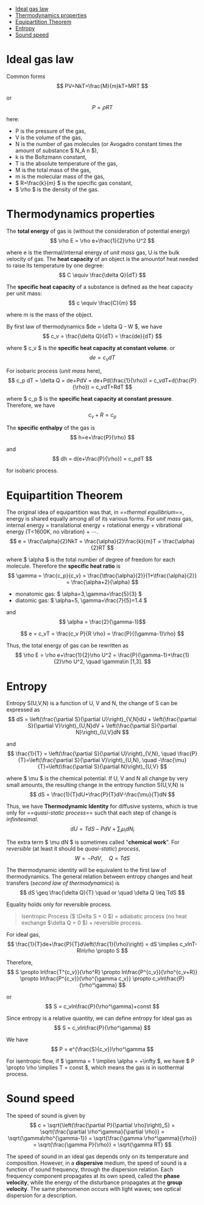 
<!-- @import "[TOC]" {cmd="toc" depthFrom=1 depthTo=6 orderedList=false} -->

<!-- code_chunk_output -->

- [Ideal gas law](#ideal-gas-law)
- [Thermodynamics properties](#thermodynamics-properties)
- [Equipartition Theorem](#equipartition-theorem)
- [Entropy](#entropy)
- [Sound speed](#sound-speed)

<!-- /code_chunk_output -->

# Ideal gas law

Common forms
$$ PV=NkT=\frac{M}{m}kT=MRT $$

or
$$ P=\rho RT$$

here:

- P is the pressure of the gas,
- V is the volume of the gas,
- N is the number of gas molecules (or Avogadro constant times the amount of substance $ N_A n $),
- k is the Boltzmann constant,
- T is the absolute temperature of the gas,
- M is the total mass of the gas,
- m is the molecular mass of the gas,
- $ R=\frac{k}{m} $ is the specific gas constant,
- $ \rho $ is the density of the gas.

# Thermodynamics properties

The **total energy** of gas is (without the consideration of potential energy)
$$ \rho E = \rho e+\frac{1}{2}\rho U^2 $$

where e is the thermal/internal energy of *unit mass* gas, U is the bulk velocity of gas.
The **heat capacity** of an object is the amountof heat needed to raise its temperature by one degree:
$$ C \equiv \frac{\delta Q}{dT} $$

The **specific heat capacity** of a substance is defined as the heat capacity per unit mass:
$$ c \equiv \frac{C}{m} $$

where m is the mass of the object.

By first law of thermodynamics $de = \delta Q - W $, we have
$$ c_v = \frac{\delta Q}{dT} = \frac{de}{dT} $$

where $ c_v $ is the **specific heat capacity at constant volume**.
or
$$ de = c_v dT $$

For isobaric process (*unit mass* here),
$$ c_p dT = \delta Q = de+PdV = de+Pd(\frac{1}{\rho}) = c_vdT+d(\frac{P}{\rho}) = c_vdT+RdT $$

where $ c_p $ is the **specific heat capacity at constant pressure**.
Therefore, we have
$$ c_v+R=c_p $$

The **specific enthalpy** of the gas is
$$ h=e+\frac{P}{\rho} $$

and
$$ dh = d(e+\frac{P}{\rho}) = c_pdT $$

for isobaric process.

# Equipartition Theorem

The original idea of equipartition was that, in ==*thermal equilibrium*==, energy is shared equally among all of its various forms. For *unit mass* gas, internal energy = translational energy + rotational energy + vibrational energy (T<1600K, no vibration) + $\cdots$.
$$ e = \frac{\alpha}{2}NkT = \frac{\alpha}{2}\frac{k}{m}T = \frac{\alpha}{2}RT $$

where $ \alpha $ is the total number of degree of freedom for each molecule.
Therefore the **specific heat ratio** is
$$ \gamma = \frac{c_p}{c_v} = \frac{\tfrac{\alpha}{2}}{1+\tfrac{\alpha}{2}} = \frac{\alpha+2}{\alpha} $$

- monatomic gas: $ \alpha=3,\gamma=\frac{5}{3} $
- diatomic gas: $ \alpha=5, \gamma=\frac{7}{5}=1.4 $    

and
$$ \alpha = \frac{2}{\gamma-1}$$

$$ e = c_vT = \frac{c_v P}{R \rho} = \frac{P}{(\gamma-1)\rho} $$

Thus, the total energy of gas can be rewritten as
$$ \rho E = \rho e+\frac{1}{2}\rho U^2 = \frac{P}{\gamma-1}+\frac{1}{2}\rho U^2, \quad \gamma\in [1,3]. $$

# Entropy

Entropy S(U,V,N) is a function of U, V and N, the change of S can be expressed as
$$ dS = \left(\frac{\partial S}{\partial U}\right)_{V,N}dU + \left(\frac{\partial S}{\partial V}\right)_{U,N}dV + \left(\frac{\partial S}{\partial N}\right)_{U,V}dN $$

and
$$ \frac{1}{T} = \left(\frac{\partial S}{\partial U}\right)_{V,N}, \quad
    \frac{P}{T}=\left(\frac{\partial S}{\partial V}\right)_{U,N}, \quad
    -\frac{\mu}{T}=\left(\frac{\partial S}{\partial N}\right)_{U,V} $$

where $ \mu $ is the chemical potential.
If U, V and N all change by very small amounts, the resulting change in the entropy function S(U,V,N) is
$$ dS = \frac{1}{T}dU+\frac{P}{T}dV-\frac{\mu}{T}dN $$

Thus, we have **Thermodynamic Identity** for diffusive systems, which is true only for ==*quasi-static process*== such that each step of change is *infinitesimal*.
$$ dU = TdS-PdV+\sum_i \mu_i dN_i $$

The extra term $ \mu dN $ is sometimes called "**chemical work**".
For *reversible* (at least it should be *quasi-static*) *process*,
$$ W=-PdV, \quad Q=TdS $$

The thermodynamic identity will be equivalent to the first law of thermodynamics.
The general relation between entropy changes and heat transfers (*second law of thermodynamics*) is
$$ dS \geq \frac{\delta Q}{T} \quad or \quad \delta Q \leq TdS $$

Equality holds only for reversible process.
>Isentropic Process ($ \Delta S = 0 $) = adiabatic process (no heat exchange $\delta Q = 0 $) + reversible process.

For ideal gas,
$$ \frac{1}{T}de+\frac{P}{T}d\left(\frac{1}{\rho}\right) = dS \implies c_vlnT-Rln\rho \propto S $$

Therefore,
$$ S \propto ln\frac{T^{c_v}}{\rho^R} \propto ln\frac{P^{c_v}}{\rho^{c_v+R}} \propto ln\frac{P^{c_v}}{\rho^{\gamma c_v}} \propto c_vln\frac{P}{\rho^\gamma} $$

or
$$ S = c_vln\frac{P}{\rho^\gamma}+const $$

Since entropy is a relative quantity, we can define entropy for ideal gas as
$$ S = c_vln\frac{P}{\rho^\gamma} $$

We have
$$ P = e^{\frac{S}{c_v}}\rho^\gamma $$

For isentropic flow, if $ \gamma = 1 \implies \alpha = +\infty $, we have $ P \propto \rho \implies T = const $, which means the gas is in isothermal process.

# Sound speed

The speed of sound is given by
$$ c = \sqrt{\left(\frac{\partial P}{\partial \rho}\right)_S} =  \sqrt{\frac{\partial \rho^\gamma}{\partial \rho}} = \sqrt{\gamma\rho^{\gamma-1}} = \sqrt{\frac{\gamma \rho^\gamma}{\rho}} = \sqrt{\frac{\gamma P}{\rho}} = \sqrt{\gamma RT} $$

The speed of sound in an ideal gas depends only on its temperature and composition.
However, in a **dispersive** medium, the speed of sound is a function of sound frequency, through the dispersion relation. Each frequency component propagates at its own speed, called the **phase velocity**, while the energy of the disturbance propagates at the **group velocity**. The same phenomenon occurs with light waves; see optical dispersion for a description.
